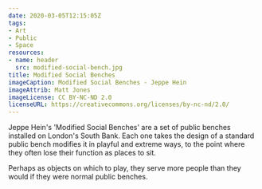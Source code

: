 ```yaml
---
date: 2020-03-05T12:15:05Z
tags:
- Art
- Public
- Space
resources:
- name: header
  src: modified-social-bench.jpg
title: Modified Social Benches
imageCaption: Modified Social Benches - Jeppe Hein
imageAttrib: Matt Jones
imageLicense: CC BY-NC-ND 2.0
licenseURL: https://creativecommons.org/licenses/by-nc-nd/2.0/
---
```


Jeppe Hein's 'Modified Social Benches' are a set of public benches installed on London's South Bank. Each one takes the design of a standard public bench modifies it in playful and extreme ways, to the point where they often lose their function as places to sit.

Perhaps as objects on which to play, they serve more people than they would if they were normal public benches.
